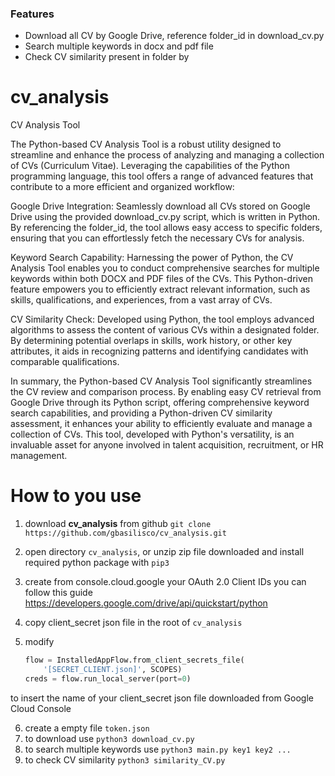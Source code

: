 ### Features

- Download all CV by Google Drive, reference folder_id in download_cv.py
- Search multiple keywords in docx and pdf file
- Check CV similarity present in folder by 

# cv_analysis
 CV Analysis Tool

 The Python-based CV Analysis Tool is a robust utility designed to streamline and enhance the process of analyzing and managing a collection of CVs (Curriculum Vitae). Leveraging the capabilities of the Python programming language, this tool offers a range of advanced features that contribute to a more efficient and organized workflow:

Google Drive Integration: Seamlessly download all CVs stored on Google Drive using the provided download_cv.py script, which is written in Python. By referencing the folder_id, the tool allows easy access to specific folders, ensuring that you can effortlessly fetch the necessary CVs for analysis.

Keyword Search Capability: Harnessing the power of Python, the CV Analysis Tool enables you to conduct comprehensive searches for multiple keywords within both DOCX and PDF files of the CVs. This Python-driven feature empowers you to efficiently extract relevant information, such as skills, qualifications, and experiences, from a vast array of CVs.

CV Similarity Check: Developed using Python, the tool employs advanced algorithms to assess the content of various CVs within a designated folder. By determining potential overlaps in skills, work history, or other key attributes, it aids in recognizing patterns and identifying candidates with comparable qualifications.

In summary, the Python-based CV Analysis Tool significantly streamlines the CV review and comparison process. By enabling easy CV retrieval from Google Drive through its Python script, offering comprehensive keyword search capabilities, and providing a Python-driven CV similarity assessment, it enhances your ability to efficiently evaluate and manage a collection of CVs. This tool, developed with Python's versatility, is an invaluable asset for anyone involved in talent acquisition, recruitment, or HR management.

# How to you use

 1. download **cv_analysis** from github
     `git clone https://github.com/gbasilisco/cv_analysis.git`
 2. open directory `cv_analysis`, or unzip zip file downloaded and install required python package with `pip3`
 3. create from console.cloud.google your OAuth 2.0 Client IDs you can follow this guide https://developers.google.com/drive/api/quickstart/python
 4. copy client_secret json file in the root of `cv_analysis`
 5. modify 
 
    ```python
    flow = InstalledAppFlow.from_client_secrets_file( 
        '[SECRET_CLIENT.json]', SCOPES) 
    creds = flow.run_local_server(port=0)
    ```
to insert the name of your client_secret json file downloaded from Google Cloud Console

6. create a empty file `token.json`
7. to download use `python3 download_cv.py`
8. to search multiple keywords use `python3 main.py key1 key2 ...`
9. to check CV similarity `python3 similarity_CV.py`
